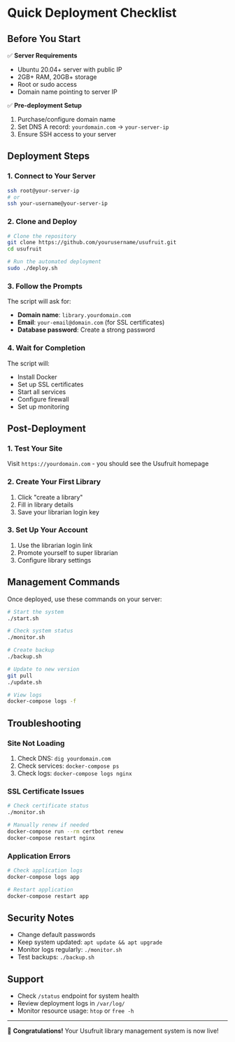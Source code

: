 # Quick Deployment Checklist

## Before You Start

✅ **Server Requirements**
- Ubuntu 20.04+ server with public IP
- 2GB+ RAM, 20GB+ storage
- Root or sudo access
- Domain name pointing to server IP

✅ **Pre-deployment Setup**
1. Purchase/configure domain name
2. Set DNS A record: `yourdomain.com` → `your-server-ip`
3. Ensure SSH access to your server

## Deployment Steps

### 1. Connect to Your Server
```bash
ssh root@your-server-ip
# or
ssh your-username@your-server-ip
```

### 2. Clone and Deploy
```bash
# Clone the repository
git clone https://github.com/yourusername/usufruit.git
cd usufruit

# Run the automated deployment
sudo ./deploy.sh
```

### 3. Follow the Prompts
The script will ask for:
- **Domain name**: `library.yourdomain.com`
- **Email**: `your-email@domain.com` (for SSL certificates)
- **Database password**: Create a strong password

### 4. Wait for Completion
The script will:
- Install Docker
- Set up SSL certificates
- Start all services
- Configure firewall
- Set up monitoring

## Post-Deployment

### 1. Test Your Site
Visit `https://yourdomain.com` - you should see the Usufruit homepage

### 2. Create Your First Library
1. Click "create a library"
2. Fill in library details
3. Save your librarian login key

### 3. Set Up Your Account
1. Use the librarian login link
2. Promote yourself to super librarian
3. Configure library settings

## Management Commands

Once deployed, use these commands on your server:

```bash
# Start the system
./start.sh

# Check system status
./monitor.sh

# Create backup
./backup.sh

# Update to new version
git pull
./update.sh

# View logs
docker-compose logs -f
```

## Troubleshooting

### Site Not Loading
1. Check DNS: `dig yourdomain.com`
2. Check services: `docker-compose ps`
3. Check logs: `docker-compose logs nginx`

### SSL Certificate Issues
```bash
# Check certificate status
./monitor.sh

# Manually renew if needed
docker-compose run --rm certbot renew
docker-compose restart nginx
```

### Application Errors
```bash
# Check application logs
docker-compose logs app

# Restart application
docker-compose restart app
```

## Security Notes

- Change default passwords
- Keep system updated: `apt update && apt upgrade`
- Monitor logs regularly: `./monitor.sh`
- Test backups: `./backup.sh`

## Support

- Check `/status` endpoint for system health
- Review deployment logs in `/var/log/`
- Monitor resource usage: `htop` or `free -h`

---

🎉 **Congratulations!** Your Usufruit library management system is now live!
